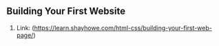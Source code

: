 ## Building Your First Website
1. Link: (https://learn.shayhowe.com/html-css/building-your-first-web-page/)


